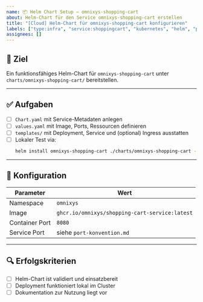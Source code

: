 ```yaml
---
name: 📦 Helm Chart Setup – omnixys-shopping-cart
about: Helm-Chart für den Service omnixys-shopping-cart erstellen
title: "[Cloud] Helm-Chart für omnixys-shopping-cart konfigurieren"
labels: ["type:infra", "service:shoppingcart", "kubernetes", "helm", "priority:high"]
assignees: []
---
```


## 🎯 Ziel

Ein funktionsfähiges Helm-Chart für `omnixys-shopping-cart` unter `charts/omnixys-shopping-cart/` bereitstellen.

---

## ✅ Aufgaben

- [ ] `Chart.yaml` mit Service-Metadaten anlegen
- [ ] `values.yaml` mit Image, Ports, Ressourcen definieren
- [ ] `templates/` mit Deployment, Service und (optional) Ingress ausstatten
- [ ] Lokaler Test via:
  ```bash
  helm install omnixys-shopping-cart ./charts/omnixys-shopping-cart --namespace omnixys
  ```

---

## 🔧 Konfiguration

| Parameter       | Wert                                            |
|----------------|--------------------------------------------------|
| Namespace       | `omnixys`                                       |
| Image           | `ghcr.io/omnixys/shopping-cart-service:latest`     |
| Container Port  | `8080`                                          |
| Service Port    | siehe `port-konvention.md`                      |

---

## 🔍 Erfolgskriterien

- [ ] Helm-Chart ist validiert und einsatzbereit
- [ ] Deployment funktioniert lokal im Cluster
- [ ] Dokumentation zur Nutzung liegt vor

